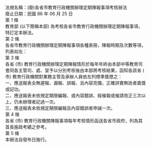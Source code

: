 法規名稱：(廢)各省市教育行政機關辦理定期陳報事項考核辦法  
廢止日期：民國 86 年 06 月 25 日  
第 1 條  
教育部 (以下簡稱本部) 為考核各省市教育行政機關辦理定期陳報事項，  
特訂定本辦法。  
第 2 條  
各省市教育行政機關辦理定期陳報事項各種表冊，陳報時期及次數等項，  
列表如左：  
第 3 條  
各省 (市) 教育行政機關辦理定期陳報情形於每年年終由本部中等教育司  
會同各主管司、處、室予以分別考核後由本部將考核結果，函知各該省 (  
市) 教育行政機關對業務主管及承辦人員依左列標準獎懲之：  
一、應送報表全無遲報、漏報、誤報、且內容完備，正確詳實無訛者嘉獎  
或記功。  
二、應送報表未依規定期限編報、或內容錯誤、經催報或催請改正三次以  
上，仍未辦理者記過一次。  
三、應送報表未依規定期限編報且內容錯誤者申誡一次。  
第 4 條  
各省 (市) 教育行政機關陳報事項每年考核情形函送各省市政府，列為其  
首長施政考績之參考。  
第 5 條  
本辦法自發布日施行。  


